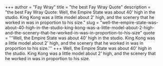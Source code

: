 +++
author = "Fay Wray"
title = "the best Fay Wray Quote"
description = "the best Fay Wray Quote: Well, the Empire State was about 40' high in the studio. King Kong was a little model about 2' high, and the scenery that he worked in was in proportion to his size."
slug = "well-the-empire-state-was-about-40-high-in-the-studio-king-kong-was-a-little-model-about-2-high-and-the-scenery-that-he-worked-in-was-in-proportion-to-his-size"
quote = '''Well, the Empire State was about 40' high in the studio. King Kong was a little model about 2' high, and the scenery that he worked in was in proportion to his size.'''
+++
Well, the Empire State was about 40' high in the studio. King Kong was a little model about 2' high, and the scenery that he worked in was in proportion to his size.
